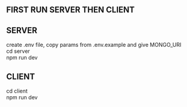 ## FIRST RUN SERVER THEN CLIENT

## SERVER

create .env file, copy params from .env.example and give MONGO_URI<br>
cd server<br>
npm run dev<br>

## CLIENT

cd client<br>
npm run dev
